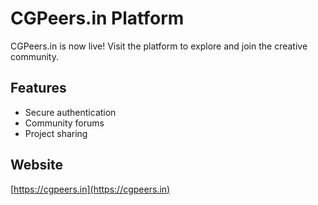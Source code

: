 # CGPeers.in Platform

CGPeers.in is now live! Visit the platform to explore and join the creative community.

## Features
- Secure authentication
- Community forums
- Project sharing

## Website
[https://cgpeers.in](https://cgpeers.in)
